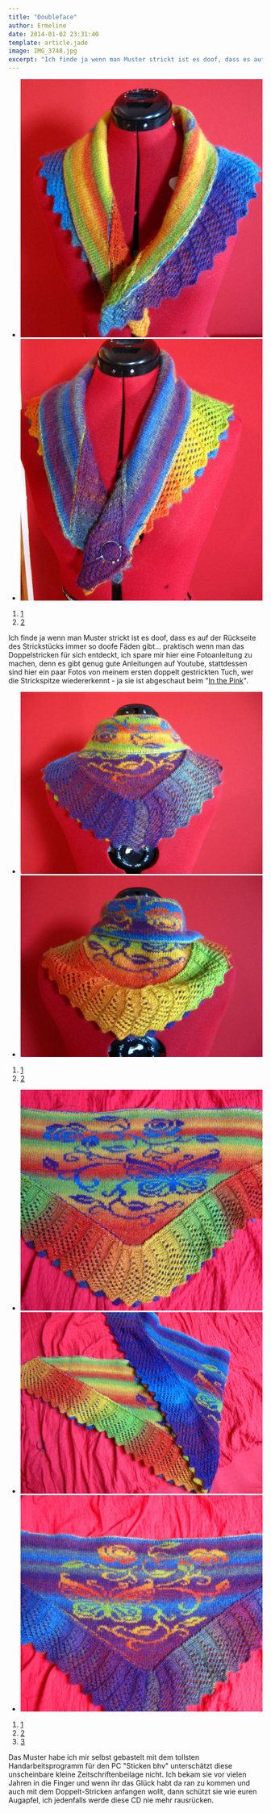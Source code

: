 ```yaml
---
title: "Doubleface"
author: Ermeline
date: 2014-01-02 23:31:40
template: article.jade
image: IMG_3748.jpg
excerpt: "Ich finde ja wenn man Muster strickt ist es doof, dass es auf der Rückseite des Strickstücks immer so doofe Fäden gibt..."
---
```


-   ![IMG\_3748](IMG_3748.jpg)
-   ![IMG\_3746](IMG_3746.jpg)

1.  [1](#)
2.  [2](#)

Ich finde ja wenn man Muster strickt ist es doof, dass es auf der
Rückseite des Strickstücks immer so doofe Fäden gibt... praktisch wenn
man das Doppelstricken für sich entdeckt, ich spare mir hier eine
Fotoanleitung zu machen, denn es gibt genug gute Anleitungen auf
Youtube, stattdessen sind hier ein paar Fotos von meinem ersten doppelt
gestrickten Tuch, wer die Strickspitze wiedererkennt - ja sie ist
abgeschaut beim "[In the
Pink](http://flauschiversum.de/2014/01/in-the-pink/ "In the Pink")".

-   ![IMG\_3749](IMG_3749.jpg)
-   ![IMG\_3747](IMG_3747.jpg)

1.  [1](#)
2.  [2](#)

-   ![IMG\_3750](IMG_3750.jpg)
-   ![IMG\_3751](IMG_3751.jpg)
-   ![IMG\_3752](IMG_3752.jpg)

1.  [1](#)
2.  [2](#)
3.  [3](#)

Das Muster habe ich mir selbst gebastelt mit dem tollsten
Handarbeitsprogramm für den PC "Sticken bhv" unterschätzt diese
unscheinbare kleine Zeitschriftenbeilage nicht. Ich bekam sie vor vielen
Jahren in die Finger und wenn ihr das Glück habt da ran zu kommen und
auch mit dem Doppelt-Stricken anfangen wollt, dann schützt sie wie euren
Augapfel, ich jedenfalls werde diese CD nie mehr rausrücken.
